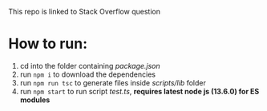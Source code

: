 This repo is linked to Stack Overflow question

# How to run:

1. cd into the folder containing *package.json*
2. run `npm i` to download the dependencies
3. run `npm run tsc` to generate files inside *scripts/lib* folder
4. run `npm start` to run script *test.ts*, **requires latest node js (13.6.0) for ES modules**